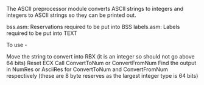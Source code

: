 The ASCII preprocessor module converts ASCII strings to integers and integers to ASCII strings so they can be printed out.

bss.asm: Reservations required to be put into BSS
labels.asm: Labels required to be put into TEXT

To use -

Move the string to convert into RBX (it is an integer so should not go above 64 bits)
Reset ECX
Call ConvertToNum or ConvertFromNum
Find the output in NumRes or AsciiRes for ConvertToNum and ConvertFromNum respectively (these are 8 byte reserves as the largest integer type is 64 bits)


